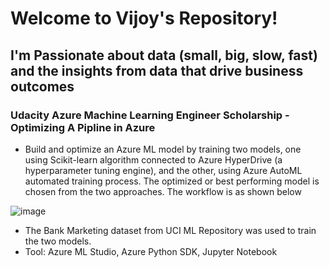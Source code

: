 # Welcome to Vijoy's Repository!

## I'm Passionate about data (small, big, slow, fast) and the insights from data that drive business outcomes

### Udacity Azure Machine Learning Engineer Scholarship - Optimizing A Pipline in Azure

- Build and optimize an Azure ML model by training two models, one using Scikit-learn algorithm connected to Azure HyperDrive (a hyperparameter tuning engine), and the other, using Azure AutoML automated training process. The optimized or best performing model is chosen from the two approaches. The workflow is as shown below

![image](https://user-images.githubusercontent.com/81923226/114083850-22882f00-98cd-11eb-8ea7-6a873789bd7c.png)

- The Bank Marketing dataset from UCI ML Repository was used to train the two models.
- Tool: Azure ML Studio, Azure Python SDK, Jupyter Notebook
